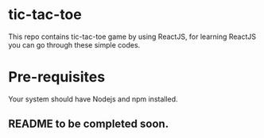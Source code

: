 # tic-tac-toe
This repo contains tic-tac-toe game by using ReactJS, for learning ReactJS you can go through these simple codes.

# Pre-requisites
Your system should have Nodejs and npm installed. 

## README to be completed soon.
